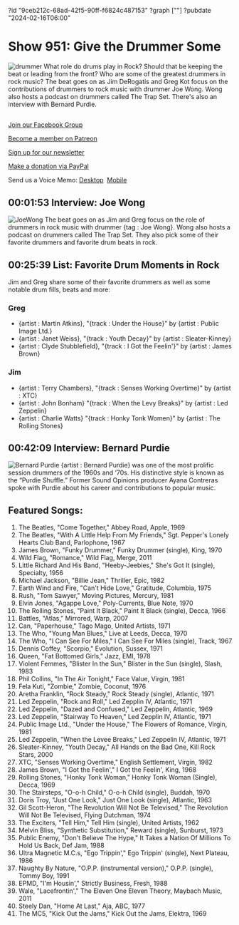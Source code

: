 ?id "9ceb212c-68ad-42f5-90ff-f6824c487153"
?graph [""]
?pubdate "2024-02-16T06:00"
# Show 951: Give the Drummer Some
![drummer](https://static.soundopinions.org/images/2024/drummer.png)
What role do drums play in Rock? Should that be keeping the beat or leading from the front? Who are some of the greatest drummers in rock music? The beat goes on as Jim DeRogatis and Greg Kot focus on the contributions of drummers to rock music with drummer Joe Wong. Wong also hosts a podcast on drummers called The Trap Set. There's also an interview with Bernard Purdie.

## 

[Join our Facebook Group](https://bit.ly/3sivr9T)

[Become a member on Patreon](https://bit.ly/3slWZvc)

[Sign up for our newsletter](https://bit.ly/3eEvRnG)

[Make a donation via PayPal](https://bit.ly/3dmt9lU)

Send us a Voice Memo: [Desktop](bit.ly/2RyD5Ah)  [Mobile](sayhi.chat/soundops)


## 00:01:53 Interview: Joe Wong
![JoeWong](https://static.soundopinions.org/assets/652/260.jpeg)
The beat goes on as Jim and Greg focus on the role of drummers in rock music with drummer {tag : Joe Wong}. Wong also hosts a podcast on drummers called The Trap Set. They also pick some of their favorite drummers and favorite drum beats in rock.


## 00:25:39 List: Favorite Drum Moments in Rock

Jim and Greg share some of their favorite drummers as well as some notable drum fills, beats and more:


### Greg

- {artist : Martin Atkins}, "{track : Under the House}" by {artist : Public Image Ltd.}
- {artist : Janet Weiss}, "{track : Youth Decay}" by {artist : Sleater-Kinney}
- {artist : Clyde Stubblefield}, "{track : I Got the Feelin'}" by {artist : James Brown}


### Jim

- {artist : Terry Chambers}, "{track : Senses Working Overtime}" by {artist : XTC}
- {artist : John Bonham} "{track : When the Levy Breaks}" by {artist : Led Zeppelin}
- {artist : Charlie Watts} "{track : Honky Tonk Women}" by {artist : The Rolling Stones}


## 00:42:09 Interview: Bernard Purdie
![Bernard Purdie](https://static.soundopinions.org/assets/652/1ZR0.jpg)
{artist : Bernard Purdie} was one of the most prolific session drummers of the 1960s and ‘70s. His distinctive style is known as the “Purdie Shuffle.” Former Sound Opinions producer Ayana Contreras spoke with Purdie about his career and contributions to popular music.


## Featured Songs:

1. The Beatles, "Come Together," Abbey Road, Apple, 1969
2. The Beatles, "With A Little Help From My Friends," Sgt. Pepper's Lonely Hearts Club Band, Parlophone, 1967
3. James Brown, "Funky Drummer," Funky Drummer (single), King, 1970
4. Wild Flag, "Romance," Wild Flag, Merge, 2011
5. Little Richard And His Band, "Heeby-Jeebies," She's Got It (single), Specialty, 1956
6. Michael Jackson, "Billie Jean," Thriller, Epic, 1982
7. Earth Wind and Fire, "Can't Hide Love," Gratitude, Columbia, 1975
8. Rush, "Tom Sawyer," Moving Pictures, Mercury, 1981
9. Elvin Jones, "Agappe Love," Poly-Currents, Blue Note, 1970
10. The Rolling Stones, "Paint It Black," Paint It Black (single), Decca, 1966
11. Battles, "Atlas," Mirrored, Warp, 2007
12. Can, "Paperhouse," Tago Mago, United Artists, 1971
13. The Who, "Young Man Blues," Live at Leeds, Decca, 1970
14. The Who, "I Can See For Miles," I Can See For Miles (single), Track, 1967
15. Dennis Coffey, "Scorpio," Evolution, Sussex, 1971
16. Queen, "Fat Bottomed Girls," Jazz, EMI, 1978
17. Violent Femmes, "Blister In the Sun," Blister in the Sun (single), Slash, 1983
18. Phil Collins, "In The Air Tonight," Face Value, Virgin, 1981
19. Fela Kuti, "Zombie," Zombie, Coconut, 1976
20. Aretha Franklin, "Rock Steady," Rock Steady (single), Atlantic, 1971
21. Led Zeppelin, "Rock and Roll," Led Zepplin IV, Atlantic, 1971
22. Led Zeppelin, "Dazed and Confused," Led Zeppelin, Atlantic, 1969
23. Led Zeppelin, "Stairway To Heaven," Led Zepplin IV, Atlantic, 1971
24. Public Image Ltd., "Under the House," The Flowers of Romance, Virgin, 1981
25. Led Zeppelin, "When the Levee Breaks," Led Zeppelin IV, Atlantic, 1971
26. Sleater-Kinney, "Youth Decay," All Hands on the Bad One, Kill Rock Stars, 2000
27. XTC, "Senses Working Overtime," English Settlement, Virgin, 1982
28. James Brown, "I Got the Feelin'," I Got the Feelin', King, 1968
29. Rolling Stones, "Honky Tonk Woman," Honky Tonk Woman (Single), Decca, 1969
30. The Stairsteps, "O-o-h Child," O-o-h Child (single), Buddah, 1970
31. Doris Troy, "Just One Look," Just One Look (single), Atlantic, 1963
32. Gil Scott-Heron, "The Revolution Will Not Be Televised," The Revolution Will Not Be Televised, Flying Dutchman, 1974
33. The Exciters, "Tell Him," Tell Him (single), United Artists, 1962
34. Melvin Bliss, "Synthetic Substitution," Reward (single), Sunburst, 1973
35. Public Enemy, "Don't Believe The Hype," It Takes a Nation Of Millions To Hold Us Back, Def Jam, 1988
36. Ultra Magnetic M.C.s, "Ego Trippin'," Ego Trippin' (single), Next Plateau, 1986
37. Naughty By Nature, "O.P.P. (instrumental version)," O.P.P. (single), Tommy Boy, 1991
38. EPMD, "I'm Housin'," Strictly Business, Fresh, 1988
39. Wale, "Lacefrontin'," The Eleven One Eleven Theory, Maybach Music, 2011
40. Steely Dan, "Home At Last," Aja, ABC, 1977
41. The MC5, "Kick Out the Jams," Kick Out the Jams, Elektra, 1969